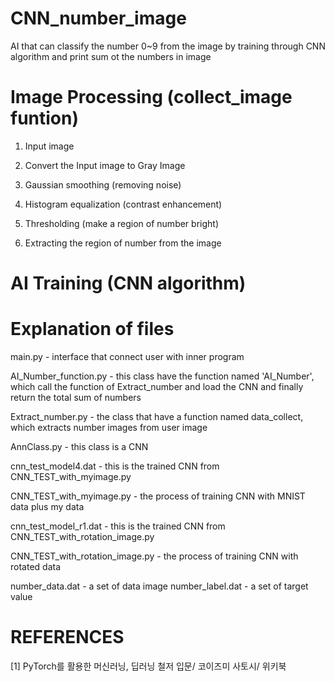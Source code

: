 # CNN_number_image
AI that can classify the number 0~9 from the image by training through CNN algorithm
and print sum ot the numbers in image


# Image Processing (collect_image funtion)

1. Input image

2. Convert the Input image to Gray Image 
 
3. Gaussian smoothing (removing noise)

4. Histogram equalization (contrast enhancement)
 
5. Thresholding (make a region of number bright)
 
6. Extracting the region of number from the image


# AI Training (CNN algorithm)



# Explanation of files

main.py  - interface that connect user with inner program

AI_Number_function.py - this class have the function named 'AI_Number', which call the function of Extract_number and load the CNN and finally return the total sum of numbers

Extract_number.py - the class that have a function named data_collect, which extracts number images from user image

AnnClass.py	- this class is a CNN

cnn_test_model4.dat - this is the trained CNN from CNN_TEST_with_myimage.py

CNN_TEST_with_myimage.py	- the process of training CNN with MNIST data plus my data

cnn_test_model_r1.dat - this is the trained CNN from CNN_TEST_with_rotation_image.py

CNN_TEST_with_rotation_image.py - 	the process of training CNN with rotated data

number_data.dat - a set of data image 
number_label.dat - a set of target value 


# REFERENCES 
[1] PyTorch를 활용한 머신러닝, 딥러닝 철저 입문/ 코이즈미 사토시/ 위키북
